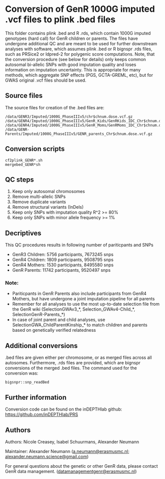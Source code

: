 # Conversion of GenR 1000G imputed .vcf files to plink .bed files
This folder contains plink .bed and R .rds, which contain 1000G imputed
genotypes (hard call) for GenR children or parents. The files have undergone
additional QC and are meant to be used for further downstream analyses with 
software, which assumes plink .bed or R bignspr .rds files, such as PRSice2 or
ldpred-2 for polygenic score computations. Note, that the conversion procedure 
(see below for details) only keeps common autosomal bi-allelic SNPs with good
imputation quality and loses information on imputation uncertainty. This is 
appropriate for many methods, which aggregate SNP effects (PGS, GCTA-GREML, etc),
but for GWAS original .vcf files should be used.

## Source files
The source files for creation of the .bed files are:

```
/data/GENR3/Imputed/1000G_PhaseIIIv5/chr$chnum.dose.vcf.gz
/data/GENR4/Imputed/1000G_PhaseIIIv5/GenR_Kids/GenRKids_IDC_Chr$chnum.dose.vcf.gz
/data/GENR4/Imputed/1000G_PhaseIIIv5/GenR_Moms/GenRMoms_IDC_Chr$chnum.dose.vcf.gz
/data/GENR-Parents/Imputed/1000G_PhaseIIIv5/GENR_parents_Chr$chnum.dose.vcf.gz
```

## Conversion scripts
```
cf2plink_GENR*.sh
mergebed_GENR*sh
```

## QC steps
1. Keep only autosomal chromosomes
2. Remove multi-allelic SNPs
3. Remove duplicate variants
4. Remove structural variants (InDels)
5. Keep only SNPs with imputation quality R^2 >= 80%
6. Keep only SNPs with minor allele frequency >= 1%

## Decriptives
This QC procedures results in following number of pariticpants and SNPs

* GenR3 Children: 5756 participants, 7673245 snps
* GenR4 Children: 1809 participants, 9508795 snps
* GenR4 Mothers: 1530 participants, 8495580 snps
* GenR Parents: 11742 participants, 9520497 snps

### Note:
* Pariticpants in GenR Parents also include participants from GenR4 Mothers, but have undergone a joint imputation pipeline for all parents
* Remember for all analyses to use the most up-to-date selection file from the GenR wiki (SelectionGWAv3_\*, Selection_GWAv4-Child_\*, SelectionGenR-Parents_*)
* In case of joint parent and child analyses, use SelectionGWA_ChildParentKinship_\* to match children and parents based on genetically verified relatedness

## Additional conversions
.bed files are given either per chromosome, or as merged files across all
autosomes. Furthermore, .rds files are provided, which are bignspr conversions
of the merged .bed files. The command used for the conversion was:

```
bigsnpr::snp_readBed
```

## Further information
Conversion code can be found on the inDEPTHlab github:
https://github.com/inDEPTHlab/PRS

## Authors
Authors: Nicole Creasey, Isabel Schuurmans, Alexander Neumann

Maintainer: Alexander Neumann (a.neumann@erasmusmc.nl;
alexander.neumann.science@gmail.com)

For general questions about the genetic or other
GenR data, please contact GenR data management.
(datamanagementgenr@erasmusmc.nl)
